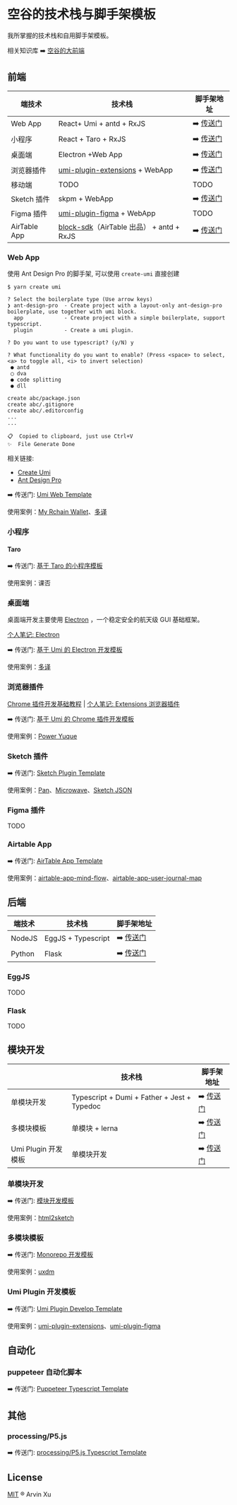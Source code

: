 # 空谷的技术栈与脚手架模板

我所掌握的技术栈和自用脚手架模板。

相关知识库 ➡️ [空谷的大前端](https://www.yuque.com/arvinxx-fe)

## 前端

| 端技术       | 技术栈                                                                             | 脚手架地址                                                                                           |
| ------------ | ---------------------------------------------------------------------------------- | ---------------------------------------------------------------------------------------------------- |
| Web App      | React+ Umi + antd + RxJS                                                           | ➡️ [传送门](https://github.com/arvinxx/template-stack#web-app)                                       |
| 小程序       | React + Taro + RxJS                                                                | ➡️ [传送门](https://github.com/arvinxx/template-stack#%E5%B0%8F%E7%A8%8B%E5%BA%8F)                   |
| 桌面端       | Electron +Web App                                                                  | ➡️ [传送门](https://github.com/arvinxx/template-stack#%E6%A1%8C%E9%9D%A2%E7%AB%AF)                   |
| 浏览器插件   | [umi-plugin-extensions](https://github.com/arvinxx/umi-plugin-extensions) + WebApp | ➡️ [传送门](https://github.com/arvinxx/template-stack#%E6%B5%8F%E8%A7%88%E5%99%A8%E6%8F%92%E4%BB%B6) |
| 移动端       | TODO                                                                               | TODO                                                                                                 |
| Sketch 插件  | skpm + WebApp                                                                      | ➡️ [传送门](https://github.com/arvinxx/template-stack#sketch-%E6%8F%92%E4%BB%B6)                     |
| Figma 插件   | [umi-plugin-figma](https://github.com/arvinxx/umi-plugin-figma) + WebApp           | TODO                                                                                                 |
| AirTable App | [block-sdk](https://github.com/Airtable/blocks)（AirTable 出品） + antd + RxJS     | ➡️ [传送门](https://github.com/arvinxx/template-stack#airtable-app)                                  |

### Web App

使用 Ant Design Pro 的脚手架, 可以使用 `create-umi` 直接创建

```shell
$ yarn create umi

? Select the boilerplate type (Use arrow keys)
❯ ant-design-pro  - Create project with a layout-only ant-design-pro boilerplate, use together with umi block.
  app             - Create project with a simple boilerplate, support typescript.
  plugin          - Create a umi plugin.

? Do you want to use typescript? (y/N) y

? What functionality do you want to enable? (Press <space> to select, <a> to toggle all, <i> to invert selection)
 ● antd
 ◯ dva
 ● code splitting
 ● dll

create abc/package.json
create abc/.gitignore
create abc/.editorconfig
...
...

📋  Copied to clipboard, just use Ctrl+V
✨  File Generate Done
```

相关链接:

- [Create Umi](https://github.com/umijs/create-umi)
- [Ant Design Pro](https://github.com/ant-design/ant-design-pro)

➡️ 传送门: [Umi Web Template](https://github.com/arvinxx/umi-web-template)

使用案例：[My Rchain Wallet](https://github.com/arvinxx/my-rchain-wallet)、[多译](https://duoyiapp.com/)

### 小程序

#### Taro

➡️ 传送门: [基于 Taro 的小程序模板](https://github.com/arvinxx/miniapp-taro-template)

使用案例：课否

### 桌面端

桌面端开发主要使用 [Electron](https://www.electronjs.org/) ，一个稳定安全的航天级 GUI 基础框架。

[个人笔记: Electron](https://www.yuque.com/arvinxx-fe/electron)

➡️ 传送门: [基于 Umi 的 Electron 开发模板](https://github.com/arvinxx/electron-umi-template)

使用案例：[多译](https://duoyiapp.com/)

### 浏览器插件

[Chrome 插件开发基础教程](https://arvinxx.github.io/umi-plugin-extensions/#/tutorial) | [个人笔记: Extensions 浏览器插件](https://www.yuque.com/arvinxx-fe/extensions)

➡️ 传送门: [基于 Umi 的 Chrome 插件开发模板](https://github.com/arvinxx/umi-chrome-extension-template)

使用案例：[Power Yuque](https://github.com/arvinxx/power-yuque)

### Sketch 插件

➡️ 传送门: [Sketch Plugin Template](https://github.com/arvinxx/sketch-plugin-template)

使用案例：[Pan](https://github.com/arvinxx/pan)、[Microwave](https://www.yuque.com/design-engineering/microwave)、[Sketch JSON](https://github.com/arvinxx/sketch-json)

### Figma 插件

TODO

### Airtable App

➡️ 传送门: [AirTable App Template](https://github.com/arvinxx/airtable-app-template)

使用案例：[airtable-app-mind-flow](https://github.com/arvinxx/airtable-app-mind-flow)、[airtable-app-user-journal-map](https://github.com/arvinxx/airtable-app-user-journal-map)

## 后端

| 端技术 | 技术栈             | 脚手架地址                                                   |
| ------ | ------------------ | ------------------------------------------------------------ |
| NodeJS | EggJS + Typescript | ➡️ [传送门](https://github.com/arvinxx/template-stack#eggjs) |
| Python | Flask              | ➡️ [传送门](https://github.com/arvinxx/template-stack#flask) |

### EggJS

TODO

### Flask

TODO

## 模块开发

|                     | 技术栈                                      | 脚手架地址                                                                                             |
| ------------------- | ------------------------------------------- | ------------------------------------------------------------------------------------------------------ |
| 单模块开发          | Typescript + Dumi + Father + Jest + Typedoc | ➡️ [传送门](https://github.com/arvinxx/template-stack#单模块开发)                                      |
| 多模块模板          | 单模块 + lerna                              | ➡️ [传送门](https://github.com/arvinxx/template-stack#多模块模板)                                      |
| Umi Plugin 开发模板 | 单模块开发                                  | ➡️ [传送门](https://github.com/arvinxx/template-stack#umi-plugin-%E5%BC%80%E5%8F%91%E6%A8%A1%E6%9D%BF) |

### 单模块开发

➡️ 传送门: [模块开发模板](https://github.com/arvinxx/module-develop-template)

使用案例：[html2sketch](https://github.com/ant-design/html2sketch)

### 多模块模板

➡️ 传送门: [Monorepo 开发模板](https://github.com/arvinxx/monorepo-template)

使用案例：[uxdm](https://github.com/uxdm/uxdm)

### Umi Plugin 开发模板

➡️ 传送门: [Umi Plugin Develop Template](https://github.com/arvinxx/umi-plugin-develop-template)

使用案例：[umi-plugin-extensions](https://github.com/arvinxx/umi-plugin-extensions)、[umi-plugin-figma](https://github.com/arvinxx/umi-plugin-figma)

## 自动化

### puppeteer 自动化脚本

➡️ 传送门: [Puppeteer Typescript Template](https://github.com/arvinxx/puppeteer-typescript-template)

## 其他

### processing/P5.js

➡️ 传送门: [processing/P5.js Typescript Template](https://github.com/arvinxx/p5-typescript-template)

## License

[MIT](./LICENSE) ® Arvin Xu
